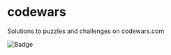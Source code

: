 # codewars
Solutions to puzzles and challenges on codewars.com


![](https://www.codewars.com/users/schottkey7/badges/small "Badge")